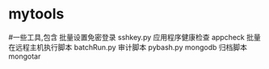 # mytools
#一些工具,包含
批量设置免密登录 sshkey.py
应用程序健康检查 appcheck
批量在远程主机执行脚本 batchRun.py
审计脚本 pybash.py
mongodb 归档脚本 mongotar
